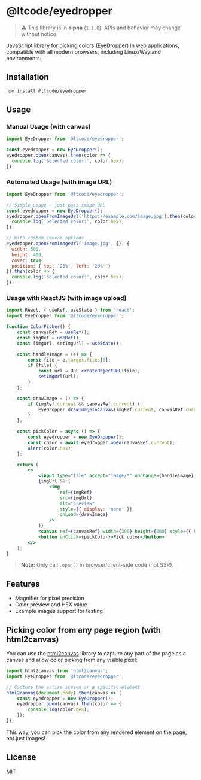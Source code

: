


# @ltcode/eyedropper

> ⚠️ This library is in **alpha** (`1.1.0`). APIs and behavior may change without notice.

JavaScript library for picking colors (EyeDropper) in web applications, compatible with all modern browsers, including Linux/Wayland environments.

## Installation
```sh
npm install @ltcode/eyedropper
```


## Usage

### Manual Usage (with canvas)
```js
import EyeDropper from '@ltcode/eyedropper';

const eyedropper = new EyeDropper();
eyedropper.open(canvas).then(color => {
  console.log('Selected color:', color.hex);
});
```

### Automated Usage (with image URL)
```js
import EyeDropper from '@ltcode/eyedropper';

// Simple usage - just pass image URL
const eyedropper = new EyeDropper();
eyedropper.openFromImageUrl('https://example.com/image.jpg').then(color => {
  console.log('Selected color:', color.hex);
});

// With custom canvas options
eyedropper.openFromImageUrl('image.jpg', {}, {
  width: 500,
  height: 400,
  cover: true,
  position: { top: '20%', left: '20%' }
}).then(color => {
  console.log('Selected color:', color.hex);
});
```


### Usage with ReactJS (with image upload)
```jsx
import React, { useRef, useState } from 'react';
import EyeDropper from '@ltcode/eyedropper';

function ColorPicker() {
	const canvasRef = useRef();
	const imgRef = useRef();
	const [imgUrl, setImgUrl] = useState();

	const handleImage = (e) => {
		const file = e.target.files[0];
		if (file) {
			const url = URL.createObjectURL(file);
			setImgUrl(url);
		}
	};

	const drawImage = () => {
		if (imgRef.current && canvasRef.current) {
			EyeDropper.drawImageToCanvas(imgRef.current, canvasRef.current);
		}
	};

	const pickColor = async () => {
		const eyedropper = new EyeDropper();
		const color = await eyedropper.open(canvasRef.current);
		alert(color.hex);
	};

	return (
		<>
			<input type="file" accept="image/*" onChange={handleImage} />
			{imgUrl && (
				<img
					ref={imgRef}
					src={imgUrl}
					alt="preview"
					style={{ display: 'none' }}
					onLoad={drawImage}
				/>
			)}
			<canvas ref={canvasRef} width={300} height={200} style={{ border: '1px solid #ccc' }} />
			<button onClick={pickColor}>Pick color</button>
		</>
	);
}
```

> **Note:** Only call `.open()` in browser/client-side code (not SSR).

## Features
- Magnifier for pixel precision
- Color preview and HEX value
- Example images support for testing

## Picking color from any page region (with html2canvas)

You can use the [html2canvas](https://html2canvas.hertzen.com/) library to capture any part of the page as a canvas and allow color picking from any visible pixel:

```js
import html2canvas from 'html2canvas';
import EyeDropper from '@ltcode/eyedropper';

// Capture the entire screen or a specific element
html2canvas(document.body).then(canvas => {
	const eyedropper = new EyeDropper();
	eyedropper.open(canvas).then(color => {
		console.log(color.hex);
	});
});
```

This way, you can pick the color from any rendered element on the page, not just images!

## License
MIT
